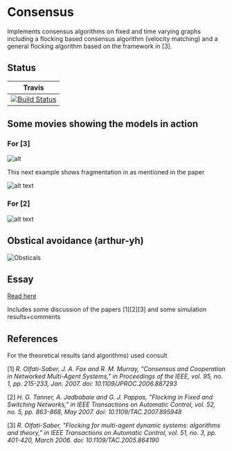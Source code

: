 # Consensus
Implements consensus algorithms on fixed and time varying graphs including a flocking based
consensus algorithm (velocity matching) and a general flocking algorithm based
on the framework in [3].

## Status

| Travis |
|--------|
| [![Build Status](https://travis-ci.com/harveydevereux/Consensus.svg?branch=master)](https://travis-ci.com/harveydevereux/Consensus) |

## Some movies showing the models in action

### For [3]

![alt](https://github.com/harveydevereux/Consensus/blob/master/Examples/Flock_no_fragment.gif)

This next example shows fragmentation in as mentioned in the paper

![alt text](https://github.com/harveydevereux/Consensus/blob/master/Examples/Flock_fragment.gif)

### For [2]

![alt text](https://github.com/harveydevereux/Consensus/blob/master/Examples/movie.gif)

## Obstical avoidance (arthur-yh)

![Obsticals](https://github.com/harveydevereux/Consensus/blob/master/Examples/arthur-yh-obstical-example.gif)

## Essay

[Read here](https://github.com/harveydevereux/Consensus/blob/master/Examples/consensus-complex-networks.pdf)

Includes some discussion of the papers [1][2][3] and some simulation results+comments

## References

For the theoretical results (and algorithms) used consult

[1] *R. Olfati-Saber, J. A. Fax and R. M. Murray, "Consensus and Cooperation in Networked Multi-Agent Systems," in Proceedings of the IEEE, vol. 95, no. 1, pp. 215-233, Jan. 2007.
doi: 10.1109/JPROC.2006.887293*

[2] *H. G. Tanner, A. Jadbabaie and G. J. Pappas, "Flocking in Fixed and Switching Networks," in IEEE Transactions on Automatic Control, vol. 52, no. 5, pp. 863-868, May 2007.
doi: 10.1109/TAC.2007.895948*

[3] *R. Olfati-Saber, "Flocking for multi-agent dynamic systems: algorithms and theory," in IEEE Transactions on Automatic Control, vol. 51, no. 3, pp. 401-420, March 2006.
doi: 10.1109/TAC.2005.864190*
